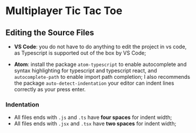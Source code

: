 # Multiplayer Tic Tac Toe

## Editing the Source Files

* **VS Code**: you do not have to do anything to edit the project in vs code, as Typescript is 
supported out of the box by VS Code;

* **Atom**: install the package `atom-typescript` to enable autocomplete and syntax
highlighting for typescript and typescript react, and `autocomplete-path` to enable import
path completion; I also recommends the package `auto-detect-indentation` your editor can indent
lines correctly as your press enter.

### Indentation

* All files ends with `.js` and `.ts` have **four spaces** for indent width;
* All files ends with `.jsx` and `.tsx` have **two spaces** for indent width;
